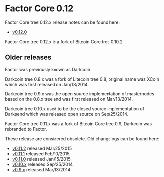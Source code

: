 Factor Core 0.12
==================

Factor Core tree 0.12.x release notes can be found here:
- [v0.12.0](release-notes/factor/release-notes-0.12.0.md)

Factor Core tree 0.12.x is a fork of Bitcoin Core tree 0.10.2



Older releases
--------------

Factor was previously known as Darkcoin.

Darkcoin tree 0.8.x was a fork of Litecoin tree 0.8, original name was XCoin
which was first released on Jan/18/2014.

Darkcoin tree 0.9.x was the open source implementation of masternodes based on
the 0.8.x tree and was first released on Mar/13/2014.

Darkcoin tree 0.10.x used to be the closed source implementation of Darksend
which was released open source on Sep/25/2014.

Factor Core tree 0.11.x was a fork of Bitcoin Core tree 0.9, Darkcoin was rebranded
to Factor.

These release are considered obsolete. Old changelogs can be found here:

- [v0.11.2](release-notes/factor/release-notes-0.11.2.md) released Mar/25/2015
- [v0.11.1](release-notes/factor/release-notes-0.11.1.md) released Feb/10/2015
- [v0.11.0](release-notes/factor/release-notes-0.11.0.md) released Jan/15/2015
- [v0.10.x](release-notes/factor/release-notes-0.10.0.md) released Sep/25/2014
- [v0.9.x](release-notes/factor/release-notes-0.9.0.md) released Mar/13/2014
